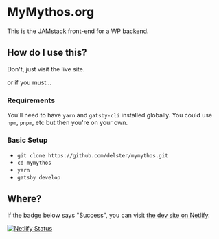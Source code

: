 # MyMythos.org

This is the JAMstack front-end for a WP backend.

## How do I use this?

Don't, just visit the live site.

or if you must...

### Requirements

You'll need to have `yarn` and `gatsby-cli` installed globally. You could use `npm`, `pnpm`, etc but then you're on your own.

### Basic Setup

- `git clone https://github.com/delster/mymythos.git`
- `cd mymythos`
- `yarn`
- `gatsby develop`

## Where?

If the badge below says "Success", you can visit [the dev site on Netlify](https://mymythos.netlify.com/).

[![Netlify Status](https://api.netlify.com/api/v1/badges/b9f2633d-da7e-4466-a163-23380f646d00/deploy-status)](https://app.netlify.com/sites/mymythos/deploys)
